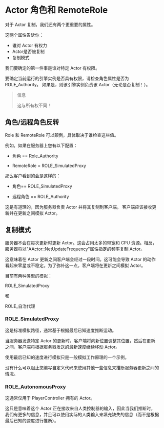 # Actor 角色和 RemoteRole

对于 Actor 复制，我们还有两个更重要的属性。

这两个属性告诉你：

- 谁对 Actor 有权力
- Actor是否被复制
- 复制模式

我们要确定的第一件事是谁对特定 Actor 有权限。

要确定当前运行的引擎实例是否具有权限，请检查角色属性是否为 ROLE_Authority。
如果是，则该引擎实例负责该 Actor（无论是否复制！）。

> 信息
>
> 这与所有权不同！

## 角色/远程角色反转​

Role 和 RemoteRole 可以颠倒，具体取决于谁检查这些值。

例如，如果在服务器上您有以下配置：

- 角色 == Role_Authority

- RemoteRole = ROLE_SimulatedProxy

那么客户看到的会是这样的：

- 角色== ROLE_SimulatedProxy

- 远程角色 == ROLE_Authority

这是有道理的，因为服务器负责 Actor 并将其复制到客户端。
客户端应该接收更新并在更新之间模拟 Actor。

## 复制模式​

服务器不会在每次更新时更新 Actor。这会占用太多的带宽和 CPU 资源。相反，服务器将以"AActor::NetUpdateFrequency"属性指定的频率复制 Actor。

这意味着在 Actor 更新之间客户端会经过一段时间。这可能会导致 Actor 的动作看起来零星或不稳定。为了弥补这一点，客户端将在更新之间模拟 Actor。

目前有两种类型的模拟：

ROLE_SimulatedProxy

和

ROLE_自治代理

### ROLE_SimulatedProxy​

这是标准模拟路径，通常基于根据最后已知速度推断运动。

当服务器发送特定 Actor 的更新时，客户端将向新位置调整其位置，然后在更新之间，客户端将根据服务器发送的最新速度继续移动 Actor。

使用最后已知的速度进行模拟只是一般模拟工作原理的一个示例。

没有什么可以阻止您编写自定义代码来使用其他一些信息来推断服务器更新之间的情况。

### ROLE_AutonomousProxy​

这通常仅用于 PlayerController 拥有的 Actor。

这只是意味着这个 Actor 正在接收来自人类控制器的输入，因此当我们推断时，我们有更多的信息，并且可以使用实际的人类输入来填充缺失的信息（而不是根据最后已知的速度进行推断）。

